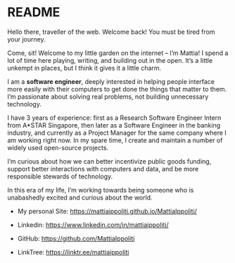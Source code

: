 # README

Hello there, traveller of the web. Welcome back! You must be tired from your journey.

Come, sit! Welcome to my little garden on the internet – I’m Mattia! I spend a lot of time here playing, writing, and building out in the open. It’s a little unkempt in places, but I think it gives it a little charm.

I am a **software engineer**, deeply interested in helping people interface more easily with their computers to get done the things that matter to them. I’m passionate about solving real problems, not building unnecessary technology.

I have 3 years of experience: first as a Research Software Engineer Intern from A*STAR Singapore, then later as a Software Engineer in the banking industry, and currently as a Project Manager for the same company where I am working right now.  In my spare time, I create and maintain a number of widely used open-source projects.

I’m curious about how we can better incentivize public goods funding, support better interactions with computers and data, and be more responsible stewards of technology.

In this era of my life, I’m working towards being someone who is unabashedly excited and curious about the world.

- My personal Site: https://mattiaippoliti.github.io/MattiaIppoliti/

- Linkedin: https://www.linkedin.com/in/mattiaippoliti/

- GitHub: https://github.com/MattiaIppoliti

- LinkTree: https://linktr.ee/mattiaippoliti
